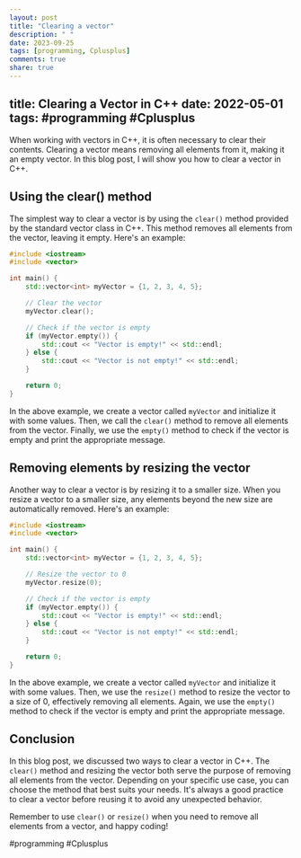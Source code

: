 ```yaml
---
layout: post
title: "Clearing a vector"
description: " "
date: 2023-09-25
tags: [programming, Cplusplus]
comments: true
share: true
---
```

title: Clearing a Vector in C++
date: 2022-05-01
tags: #programming #Cplusplus
---

When working with vectors in C++, it is often necessary to clear their contents. Clearing a vector means removing all elements from it, making it an empty vector. In this blog post, I will show you how to clear a vector in C++.

## Using the clear() method

The simplest way to clear a vector is by using the `clear()` method provided by the standard vector class in C++. This method removes all elements from the vector, leaving it empty. Here's an example:

```cpp
#include <iostream>
#include <vector>

int main() {
    std::vector<int> myVector = {1, 2, 3, 4, 5};

    // Clear the vector
    myVector.clear();

    // Check if the vector is empty
    if (myVector.empty()) {
        std::cout << "Vector is empty!" << std::endl;
    } else {
        std::cout << "Vector is not empty!" << std::endl;
    }

    return 0;
}
```

In the above example, we create a vector called `myVector` and initialize it with some values. Then, we call the `clear()` method to remove all elements from the vector. Finally, we use the `empty()` method to check if the vector is empty and print the appropriate message.

## Removing elements by resizing the vector

Another way to clear a vector is by resizing it to a smaller size. When you resize a vector to a smaller size, any elements beyond the new size are automatically removed. Here's an example:

```cpp
#include <iostream>
#include <vector>

int main() {
    std::vector<int> myVector = {1, 2, 3, 4, 5};

    // Resize the vector to 0
    myVector.resize(0);

    // Check if the vector is empty
    if (myVector.empty()) {
        std::cout << "Vector is empty!" << std::endl;
    } else {
        std::cout << "Vector is not empty!" << std::endl;
    }

    return 0;
}
```

In the above example, we create a vector called `myVector` and initialize it with some values. Then, we use the `resize()` method to resize the vector to a size of 0, effectively removing all elements. Again, we use the `empty()` method to check if the vector is empty and print the appropriate message.

## Conclusion

In this blog post, we discussed two ways to clear a vector in C++. The `clear()` method and resizing the vector both serve the purpose of removing all elements from the vector. Depending on your specific use case, you can choose the method that best suits your needs. It's always a good practice to clear a vector before reusing it to avoid any unexpected behavior.

Remember to use `clear()` or `resize()` when you need to remove all elements from a vector, and happy coding!

\#programming \#Cplusplus